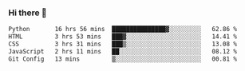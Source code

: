 ### Hi there 🌱
<!--START_SECTION:waka-->

```txt
Python       16 hrs 56 mins  ███████████████▓░░░░░░░░░   62.86 %
HTML         3 hrs 53 mins   ███▓░░░░░░░░░░░░░░░░░░░░░   14.41 %
CSS          3 hrs 31 mins   ███▒░░░░░░░░░░░░░░░░░░░░░   13.08 %
JavaScript   2 hrs 11 mins   ██░░░░░░░░░░░░░░░░░░░░░░░   08.12 %
Git Config   13 mins         ▒░░░░░░░░░░░░░░░░░░░░░░░░   00.81 %
```

<!--END_SECTION:waka-->
<!--
**Dieg0raf/Dieg0raf** is a ✨ _special_ ✨ repository because its `README.md` (this file) appears on your GitHub profile.

Here are some ideas to get you started:

- 🔭 I’m currently working on ...
- 🌱 I’m currently learning ...
- 👯 I’m looking to collaborate on ...
- 🤔 I’m looking for help with ...
- 💬 Ask me about ...
- 📫 How to reach me: ...
- 😄 Pronouns: ...
- ⚡ Fun fact: ...
-->
